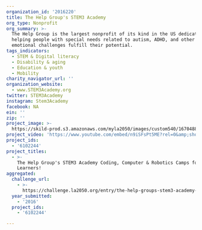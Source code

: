 ```yaml
---
organization_id: '2016220'
title: The Help Group's STEM3 Academy
org_type: Nonprofit
org_summary: >-
  The Help Group is the largest nonprofit of its kind in the US dedicated to
  helping people with special needs related to autism, ADHD, and other social &
  emotional challenges fulfill their potential.
tags_indicators:
  - STEM & Digital literacy
  - Disability & aging
  - Education & youth
  - Mobility
charity_navigator_url: ''
organization_website:
  - www.STEM3Academy.org
twitter: STEM3Academy
instagram: Stem3Academy
facebook: NA
ein: ''
zip: ''
project_image: >-
  https://skild-prod.s3.amazonaws.com/myla2050/images/custom540/1670488055741-team91.png
project_video: 'https://www.youtube.com/embed/n9iSFsPt5ME?rel=0&amp;showinfo=0'
project_ids:
  - '6102244'
project_titles:
  - >-
    The Help Group's STEM3 Academy Coding, Computer & Robotics Camps for Special
    Learners! 
aggregated:
  challenge_url:
    - >-
      https://challenge.la2050.org/entry/the-help-groups-stem3-academy-coding-computer-robotics-camps-for-special-learners!
  year_submitted:
    - '2016'
  project_ids:
    - '6102244'

---
```

